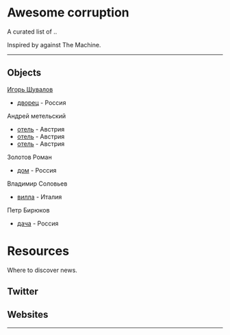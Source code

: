 # Awesome corruption

A curated list of ..

Inspired by against The Machine.

---

## Objects

[Игорь Шувалов](https://github.com/awesome-corruption/main/blob/master/data/shuvalov/readme.md)
* [дворец](https://github.com/awesome-corruption/main/tree/master/data/shuvalov/objects/mcv3) - Россия

Андрей метельский
* [отель](https://github.com/awesome-corruption/main/blob/master/herrenanger/readme.md) - Австрия
* [отель](https://github.com/awesome-corruption/main/blob/master/untere/readme.md) - Австрия
* [отель](https://github.com/awesome-corruption/main/blob/master/objects/ried/readme.md) - Австрия

Золотов Роман
* [дом](https://github.com/awesome-corruption/main/blob/master/objects/zolbar/readme.md) - Россия

Владимир Соловьев
* [вилла](https://github.com/awesome-corruption/main/blob/master/objects/vladimir-solovev-villa/readme.md) - Италия

Петр Бирюков
* [дача](https://github.com/awesome-corruption/main/blob/master/objects/petr-biryukov-dacha/readme.md) - Россия

# Resources

Where to discover news.


## Twitter


## Websites


- - -
